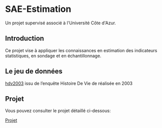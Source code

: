# SAE-Estimation
Un projet supervisé associé à l'Université Côte d'Azur.

## Introduction
Ce projet vise à appliquer les connaissances en estimation des indicateurs statistiques, en sondage et en échantillonnage.

## Le jeu de données

[hdv2003](hdv2003.csv) issu de l’enquête Histoire De Vie de réalisée en 2003
 
## Projet

Vous pouvez consulter le projet détaillé ci-dessous:

[Projet](https://github.com/marktr11/SAE-Estimation/blob/main/SAE%20Estimation%20par%20%C3%A9chantillonnage.pdf)
